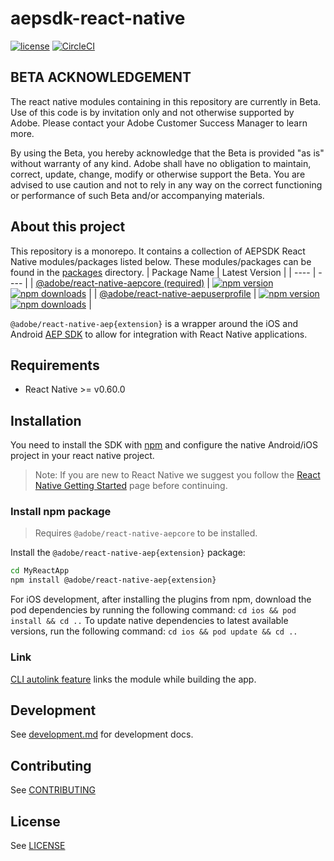 # aepsdk-react-native

[![license](https://img.shields.io/npm/l/@adobe/react-native-aepcore.svg)](./LICENSE)
[![CircleCI](https://circleci.com/gh/adobe/aepsdk-react-native/tree/main.svg?style=svg)](https://circleci.com/gh/adobe/aepsdk-react-native/tree/main)

## BETA ACKNOWLEDGEMENT

The react native modules containing in this repository are currently in Beta. Use of this code is by invitation only and not otherwise supported by Adobe. Please contact your Adobe Customer Success Manager to learn more.

By using the Beta, you hereby acknowledge that the Beta is provided "as is" without warranty of any kind. Adobe shall have no obligation to maintain, correct, update, change, modify or otherwise support the Beta. You are advised to use caution and not to rely in any way on the correct functioning or performance of such Beta and/or accompanying materials.

## About this project

This repository is a monorepo. It contains a collection of AEPSDK React Native modules/packages listed below. These modules/packages can be found in the [packages](./packages) directory. 
| Package Name | Latest Version |
| ---- | ---- |
|  [@adobe/react-native-aepcore (required)](./packages/core)    |   [![npm version](https://badge.fury.io/js/%40adobe%2Freact-native-aepcore.svg)](https://www.npmjs.com/package/@adobe/react-native-aepcore) [![npm downloads](https://img.shields.io/npm/dm/@adobe/react-native-aepcore)](https://www.npmjs.com/package/@adobe/react-native-aepcore) |
|  [@adobe/react-native-aepuserprofile](./packages/userprofile)    |   [![npm version](https://badge.fury.io/js/%40adobe%2Freact-native-aepuserprofile.svg)](https://www.npmjs.com/package/@adobe/react-native-aepuserprofile) [![npm downloads](https://img.shields.io/npm/dm/@adobe/react-native-aepuserprofile)](https://www.npmjs.com/package/@adobe/react-native-aepuserprofile)   |


`@adobe/react-native-aep{extension}` is a wrapper around the iOS and Android [AEP SDK](https://aep-sdks.gitbook.io/docs/) to allow for integration with React Native applications.

## Requirements

- React Native >= v0.60.0

## Installation

You need to install the SDK with [npm](https://www.npmjs.com/) and configure the native Android/iOS project in your react native project.

> Note: If you are new to React Native we suggest you follow the [React Native Getting Started](<https://facebook.github.io/react-native/docs/getting-started.html>) page before continuing.

### Install npm package

> Requires `@adobe/react-native-aepcore` to be installed.

Install the `@adobe/react-native-aep{extension}` package:

```bash
cd MyReactApp
npm install @adobe/react-native-aep{extension}
```

For iOS development, after installing the plugins from npm, download the pod dependencies by running the following command:
`cd ios && pod install && cd ..`
To update native dependencies to latest available versions, run the following command:
`cd ios && pod update && cd ..`

### Link

[CLI autolink feature](https://github.com/react-native-community/cli/blob/master/docs/autolinking.md) links the module while building the app.


## Development

See [development.md](./docs/development.md) for development docs.

## Contributing
See [CONTRIBUTING](CONTRIBUTING.md)

## License
See [LICENSE](LICENSE)
